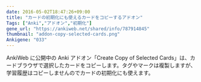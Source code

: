 ```yaml
---
date: 2016-05-02T18:47:26+09:00
title: "カードの初期化にも使えるカードをコピーするアドオン"
Tags: ["Anki","アドオン","初期化"]
gene_url: "https://ankiweb.net/shared/info/787914845"
thumbnail: "addon-copy-selected-cards.png"
Ankigene: "033"
---
```

AnkiWeb に公開中の Anki アドオン「Create Copy of Selected Cards」は、カードブラウザで選択したカードをコピーします。タグやマークは複製しますが、学習履歴はコピーしませんのでカードの初期化にも使えます。
